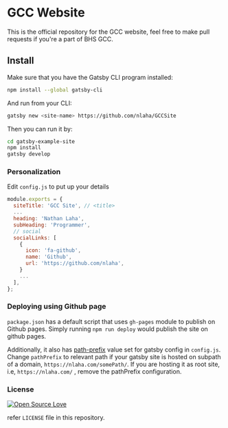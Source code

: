 # GCC Website

This is the official repository for the GCC website, feel free to make pull requests if you're a part of BHS GCC.

## Install

Make sure that you have the Gatsby CLI program installed:

```sh
npm install --global gatsby-cli
```

And run from your CLI:

```sh
gatsby new <site-name> https://github.com/nlaha/GCCSite
```

Then you can run it by:

```sh
cd gatsby-example-site
npm install
gatsby develop
```

### Personalization

Edit `config.js` to put up your details

```javascript
module.exports = {
  siteTitle: 'GCC Site', // <title>
  ...
  heading: 'Nathan Laha',
  subHeading: 'Programmer',
  // social
  socialLinks: [
    {
      icon: 'fa-github',
      name: 'Github',
      url: 'https://github.com/nlaha',
    }
    ...
  ],
};

```

### Deploying using Github page

`package.json` has a default script that uses `gh-pages` module to publish on Github pages. Simply running `npm run deploy` would publish the site on github pages.

Additionally, it also has [path-prefix](https://www.gatsbyjs.org/docs/path-prefix/) value set for gatsby config in `config.js`. Change `pathPrefix` to relevant path if your gatsby site is hosted on subpath of a domain, `https://nlaha.com/somePath/`. If you are hosting it as root site, i.e, `https://nlaha.com/` , remove the pathPrefix configuration.

### License

[![Open Source Love](https://badges.frapsoft.com/os/mit/mit.svg?v=102)](LICENSE)

refer `LICENSE` file in this repository.
